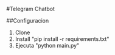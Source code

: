 #Telegram Chatbot

##Configuracion
1. Clone
2. Install "pip install -r requirements.txt"
3. Ejecuta "python main.py"